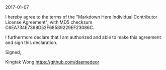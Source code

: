 2017-01-07

I hereby agree to the terms of the "Markdown Here Individual Contributor License Agreement", with MD5 checksum C6EA734E7368D52F68589229EF23086C.

I furthermore declare that I am authorized and able to make this agreement and sign this declaration.

Signed,

Kingtak Wong https://github.com/daemedeor